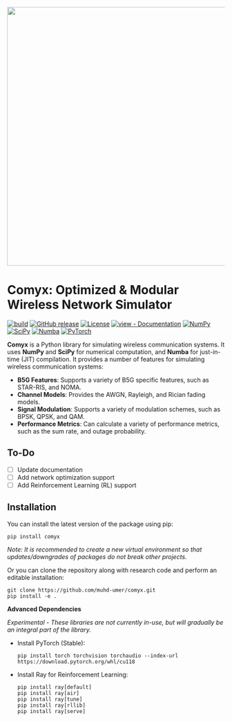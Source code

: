 <p align="center">
  <img src="https://raw.githubusercontent.com/muhd-umer/comyx/main/resources/logo.png" width="600">
</p>

<!-- <p align="center">
    <a href="https://github.com/muhd-umer/comyx/actions?query=workflow:"build"" alt="build">
        <img src="https://github.com/muhd-umer/comyx/workflows/build/badge.svg" /></a>
    <a href="https://github.com/muhd-umer/comyx/releases/" alt="GitHub tag">
        <img src="https://img.shields.io/github/tag/muhd-umer/comyx?include_prereleases=&sort=semver&color=blue" /></a>
    <a href="https://badge.fury.io/py/comyx" alt="PyPI version">
        <img src="https://badge.fury.io/py/comyx.svg" /></a>
    <a href="#license" alt="License">
        <img src="https://img.shields.io/badge/license-MIT-blue?style=flat" /></a>
    <a href="/docs/" alt="view - Documentation">
        <img src="https://img.shields.io/badge/view-docs-blue?style=flat" /></a>
</p>

<p align="center">
    <a href="https://numpy.org/" alt="NumPy">
        <img src="https://img.shields.io/badge/NumPy-%23013243.svg?style=flat&logo=numpy&logoColor=white" /></a>
    <a href="https://scipy.org/" alt="SciPy">
        <img src="https://img.shields.io/badge/SciPy-%230C55A5.svg?style=flat&logo=scipy&logoColor=white" /></a>
    <a href="https://numba.pydata.org/" alt="Numba">
        <img src="https://img.shields.io/badge/Numba-009ed9?style=flat&logo=numba&logoColor=white" /></a>
    <a href="https://pytorch.org/" alt="PyTorch">
        <img src="https://img.shields.io/badge/PyTorch-%23EE4C2C.svg?flat&logo=PyTorch&logoColor=white" /></a>
</p> -->

# Comyx: Optimized & Modular Wireless Network Simulator
[![build](https://github.com/muhd-umer/comyx/workflows/build/badge.svg)](https://github.com/muhd-umer/comyx/actions?query=workflow:"build")
[![GitHub release](https://img.shields.io/github/release/muhd-umer/comyx?include_prereleases=&sort=semver&color=blue)](https://github.com/muhd-umer/comyx/releases/)
[![License](https://img.shields.io/badge/license-MIT-blue?style=flat)](#license)
[![view - Documentation](https://img.shields.io/badge/view-docs-blue?style=flat)](https://comyx.readthedocs.io/)
[![NumPy](https://img.shields.io/badge/NumPy-%23013243.svg?style=flat&logo=numpy&logoColor=white)](https://numpy.org/)
[![SciPy](https://img.shields.io/badge/SciPy-%230C55A5.svg?style=flat&logo=scipy&logoColor=white)](https://scipy.org/)
[![Numba](https://img.shields.io/badge/Numba-009ed9?style=flat&logo=numba&logoColor=white)](https://numba.pydata.org/)
[![PyTorch](https://img.shields.io/badge/PyTorch-%23EE4C2C.svg?flat&logo=PyTorch&logoColor=white)](https://pytorch.org/)

**Comyx** is a Python library for simulating wireless communication systems. It uses **NumPy** and **SciPy** for numerical computation, and **Numba** for just-in-time (JIT) compilation. It provides a number of features for simulating wireless communication systems:

- **B5G Features**: Supports a variety of B5G specific features, such as STAR-RIS, and NOMA.
- **Channel Models**: Provides the AWGN, Rayleigh, and Rician fading models.
- **Signal Modulation**: Supports a variety of modulation schemes, such as BPSK, QPSK, and QAM.
- **Performance Metrics**: Can calculate a variety of performance metrics, such as the sum rate, and outage probability.

## To-Do
- [ ] Update documentation
- [ ] Add network optimization support
- [ ] Add Reinforcement Learning (RL) support

## Installation
You can install the latest version of the package using pip:
```shell
pip install comyx
```

*Note: It is recommended to create a new virtual environment so that updates/downgrades of packages do not break other projects.*

Or you can clone the repository along with research code and perform an editable installation:

```shell
git clone https://github.com/muhd-umer/comyx.git
pip install -e .
```

**Advanced Dependencies**

*Experimental - These libraries are not currently in-use, but will gradually be an integral part of the library.*

- Install PyTorch (Stable):

    ```shell
    pip install torch torchvision torchaudio --index-url https://download.pytorch.org/whl/cu118
    ```

- Install Ray for Reinforcement Learning:

    ```shell
    pip install ray[default]
    pip install ray[air]
    pip install ray[tune]
    pip install ray[rllib]
    pip install ray[serve]
    ```

